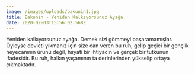 ```yaml
---
image: /images/uploads/bakunin1.jpg
title: Bakunin - Yeniden Kalkıyorsunuz Ayağa.
date: 2020-02-03T15:56:02.568Z
---
```

Yeniden kalkıyorsunuz ayağa. Demek sizi gömmeyi başaramamışlar. Öyleyse devleti yıkmanız için size can veren bu ruh, gelip geçici bir gençlik heyecanının ürünü değil, hayati bir ihtiyacın ve gerçek bir tutkunun ifadesidir. Bu ruh, halkın yaşamının ta derinlerinden yükselip ortaya çıkmaktadır.

